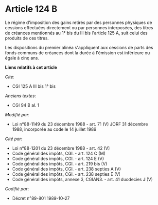 # Article 124 B

Le régime d'imposition des gains retirés par des personnes physiques de cessions effectuées directement ou par personnes
interposées, des titres de créances mentionnés au 1° bis du III bis l'article 125 A, suit celui des produits de ces titres.

Les dispositions du premier alinéa s'appliquent aux cessions de parts des fonds communs de créances dont la durée à
l'émission est inférieure ou égale à cinq ans.

**Liens relatifs à cet article**

_Cite_:

  - CGI 125 A III bis 1° bis

_Anciens textes_:

  - CGI 94 B al. 1

_Modifié par_:

  - Loi n°88-1149 du 23 décembre 1988 - art. 71 (V) JORF 31 décembre 1988, incorporée au code le 14 juillet 1989

_Cité par_:

  - Loi n°88-1201 du 23 décembre 1988 - art. 42 (V)
  - Code général des impôts, CGI. - art. 124 C (M)
  - Code général des impôts, CGI. - art. 124 E (V)
  - Code général des impôts, CGI. - art. 219 bis (V)
  - Code général des impôts, CGI. - art. 238 septies A (V)
  - Code général des impôts, CGI. - art. 238 septies E (V)
  - Code général des impôts, annexe 3, CGIAN3. - art. 41 duodecies J (V)

_Codifié par_:

  - Décret n°89-801 1989-10-27
